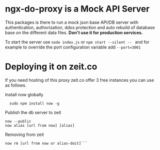 # ngx-do-proxy is a Mock API Server
This packages is there to run a mock json base API/DB server with authentication, authorization, ddos protection and auto rebuild of database base on the different data files. **Don't use it for production services.**

To start the server use ```node index.js``` or ```npm start --silent -- ``` and for example to override the port configuration variable add ```--port=3001```

# Deploying it on zeit.co
If you need hosting of this proxy zeit.co offer 3 free instances you can use as follows.

Install now globally

```
  sudo npm install now -g
```

Publish the db server to zeit
```
now --public
now alias [url from now] [alias]
```

Removing from zeit

```
now rm [url from now or alias-doit]```

